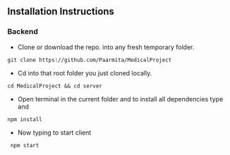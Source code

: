 ## Installation Instructions

 
### Backend
* Clone or download the repo. into any fresh temporary folder.
```
git clone https://github.com/Paarmita/MedicalProject
```
* Cd into that root folder you just cloned locally.
```
cd MedicalProject && cd server
```
* Open terminal in the current folder and to install all dependencies type and 
```
npm install
```
* Now typing to start client 
``` 
 npm start
 ```
